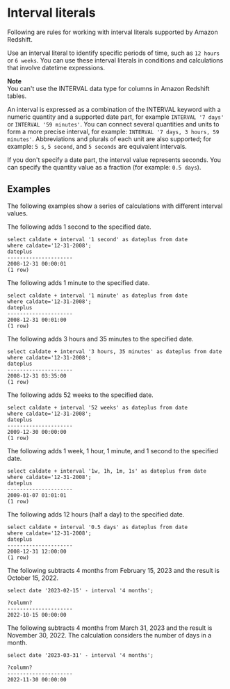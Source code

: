 # Interval literals<a name="r_interval_literals"></a>

Following are rules for working with interval literals supported by Amazon Redshift\.

Use an interval literal to identify specific periods of time, such as `12 hours` or `6 weeks`\. You can use these interval literals in conditions and calculations that involve datetime expressions\. 

**Note**  
You can't use the INTERVAL data type for columns in Amazon Redshift tables\.

 An interval is expressed as a combination of the INTERVAL keyword with a numeric quantity and a supported date part, for example `INTERVAL '7 days'` or `INTERVAL '59 minutes'`\. You can connect several quantities and units to form a more precise interval, for example: `INTERVAL '7 days, 3 hours, 59 minutes'`\. Abbreviations and plurals of each unit are also supported; for example: `5 s`, `5 second`, and `5 seconds` are equivalent intervals\.

If you don't specify a date part, the interval value represents seconds\. You can specify the quantity value as a fraction \(for example: `0.5 days`\)\.

## Examples<a name="section_interval-literals-examples"></a>

The following examples show a series of calculations with different interval values\.

The following adds 1 second to the specified date\.

```
select caldate + interval '1 second' as dateplus from date
where caldate='12-31-2008';
dateplus
---------------------
2008-12-31 00:00:01
(1 row)
```

The following adds 1 minute to the specified date\.

```
select caldate + interval '1 minute' as dateplus from date
where caldate='12-31-2008';
dateplus
---------------------
2008-12-31 00:01:00
(1 row)
```

The following adds 3 hours and 35 minutes to the specified date\.

```
select caldate + interval '3 hours, 35 minutes' as dateplus from date
where caldate='12-31-2008';
dateplus
---------------------
2008-12-31 03:35:00
(1 row)
```

The following adds 52 weeks to the specified date\.

```
select caldate + interval '52 weeks' as dateplus from date
where caldate='12-31-2008';
dateplus
---------------------
2009-12-30 00:00:00
(1 row)
```

The following adds 1 week, 1 hour, 1 minute, and 1 second to the specified date\.

```
select caldate + interval '1w, 1h, 1m, 1s' as dateplus from date
where caldate='12-31-2008';
dateplus
---------------------
2009-01-07 01:01:01
(1 row)
```

The following adds 12 hours \(half a day\) to the specified date\.

```
select caldate + interval '0.5 days' as dateplus from date
where caldate='12-31-2008';
dateplus
---------------------
2008-12-31 12:00:00
(1 row)
```

The following subtracts 4 months from February 15, 2023 and the result is October 15, 2022\.

```
select date '2023-02-15' - interval '4 months';

?column?
---------------------
2022-10-15 00:00:00
```

The following subtracts 4 months from March 31, 2023 and the result is November 30, 2022\. The calculation considers the number of days in a month\.

```
select date '2023-03-31' - interval '4 months';

?column?
---------------------
2022-11-30 00:00:00
```

